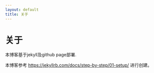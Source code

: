 ```yaml
---
layout: default
title: 关于
---
```

# 关于

本博客基于jekyll及github page部署.

本博客参考 <https://jekyllrb.com/docs/step-by-step/01-setup/> 进行创建。